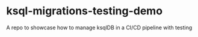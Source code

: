 # ksql-migrations-testing-demo
A repo to showcase how to manage ksqlDB in a CI/CD pipeline with testing
